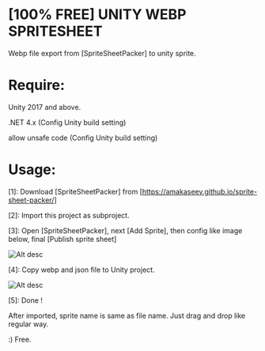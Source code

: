 # [100% FREE] UNITY WEBP SPRITESHEET

Webp file export from [SpriteSheetPacker] to unity sprite.

# Require: 

Unity 2017 and above.

.NET 4.x (Config Unity build setting)

allow unsafe code (Config Unity build setting)

# Usage:

[1]: Download [SpriteSheetPacker] from [https://amakaseev.github.io/sprite-sheet-packer/]

[2]: Import this project as subproject.

[3]: Open [SpriteSheetPacker], next [Add Sprite], then config like image below, final [Publish sprite sheet]

![Alt desc](https://i.ibb.co/znmXB9z/Untitled.jpg)

[4]: Copy webp and json file to Unity project.

![Alt desc](https://i.ibb.co/MNHdRP4/Untitled-1.jpg)

[5]: Done !

After imported, sprite name is same as file name.
Just drag and drop like regular way.

:) Free.
